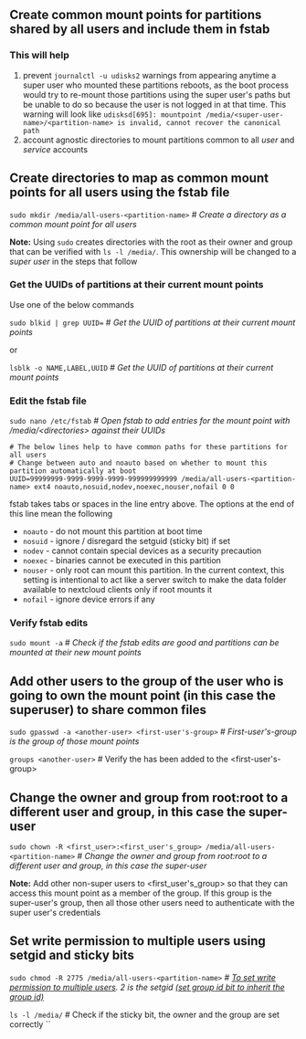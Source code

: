 ## Create common mount points for partitions shared by all users and include them in fstab

### This will help 
1. prevent `journalctl -u udisks2` warnings from appearing anytime a super user who mounted these partitions reboots, as the boot process would try to re-mount those partitions using the super user's paths but be unable to do so because the user is not logged in at that time. This warning will look like `udisksd[695]: mountpoint /media/<super-user-name>/<partition-name> is invalid, cannot recover the canonical path`
2. account agnostic directories to mount partitions common to all _user_ and _service_ accounts

## Create directories to map as common mount points for all users using the fstab file
 
`sudo mkdir /media/all-users-<partition-name>` # *Create a directory as a common mount point for all users*

**Note:** Using `sudo` creates directories with the root as their owner and group that can be verified with `ls -l /media/`. This ownership will be changed to a _super user_ in the steps that follow


### Get the UUIDs of partitions at their current mount points 

Use one of the below commands

`sudo blkid | grep UUID=` # *Get the UUID of partitions at their current mount points*

or

`lsblk -o NAME,LABEL,UUID` # *Get the UUID of partitions at their current mount points*

### Edit the fstab file

`sudo nano /etc/fstab` # *Open fstab to add entries for the mount point with /media/\<directories\> against their UUIDs*
 
 ```
# The below lines help to have common paths for these partitions for all users
# Change between auto and noauto based on whether to mount this partition automatically at boot
UUID=99999999-9999-9999-9999-999999999999 /media/all-users-<partition-name> ext4 noauto,nosuid,nodev,noexec,nouser,nofail 0 0
```
fstab takes tabs or spaces in the line entry above. The options at the end of this line mean the following 
* `noauto` - do not mount this partition at boot time
* `nosuid` - ignore / disregard the setguid (sticky bit) if set
* `nodev` - cannot contain special devices as a security precaution
* `noexec` - binaries cannot be executed in this partition
* `nouser` - only root can mount this partition. In the current context, this setting is intentional to act like a server switch to make the data folder available to nextcloud clients only if root mounts it
* `nofail` - ignore device errors if any

### Verify fstab edits

`sudo mount -a` # *Check if the fstab edits are good and partitions can be mounted at their new mount points*

## Add other users to the group of the user who is going to own the mount point (in this case the superuser) to share common files

`sudo gpasswd -a <another-user> <first-user's-group>` # *First-user's-group is the group of those mount points*

`groups <another-user>` # Verify the <another-user> has been added to the <first-user's-group>

## Change the owner and group from root:root to a different user and group, in this case the super-user

`sudo chown -R <first_user>:<first_user's_group> /media/all-users-<partition-name>` # *Change the owner and group from root:root to a different user and group, in this case the super-user*

**Note:** Add other non-super users to <first_user's_group> so that they can access this mount point as a member of the group. If this group is the super-user's group, then all those other users need to authenticate with the super user's credentials

## Set write permission to multiple users using setgid and sticky bits

`sudo chmod -R 2775 /media/all-users-<partition-name>` # *[To set write permission to multiple users](https://ubuntuforums.org/archive/index.php/t-2017287.html). 2 is the setgid [(set group id bit to inherit the group id)](https://linuxconfig.org/how-to-use-special-permissions-the-setuid-setgid-and-sticky-bits)*

`ls -l /media/` # Check if the sticky bit, the owner and the group are set correctly
``

